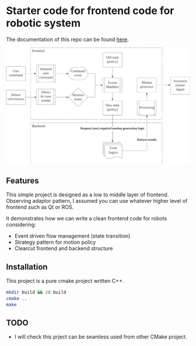# Starter code for frontend code for robotic system

The documentation of this repo can be found [here](https://motion-boseong.vercel.app/design-pattern/frontend).

![img](/img/pipeline.png)

## Features

This simple project is designed as a low to middle layer of frontend.
Observing adaptor pattern, I assumed you can use whatever higher level of frontend such as Qt or ROS.

It demonstrates how we can write a clean frontend code for robots considering:

- Event driven flow management (state transition)
- Strategy pattern for motion policy
- Clearcut frontend and backend structure

## Installation

This project is a pure cmake project written C++.

```sh
mkdir build && cd build
cmake ..
make
```

## TODO

- I will check this prject can be seamless used from other CMake project.

